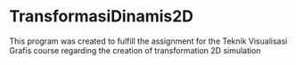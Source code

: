 # TransformasiDinamis2D
This program was created to fulfill the assignment for the Teknik Visualisasi Grafis course regarding the creation of transformation 2D simulation
